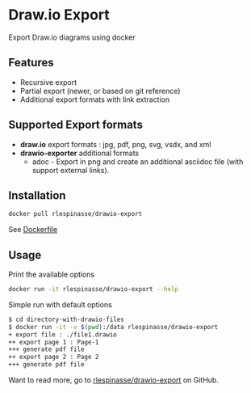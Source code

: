 # Draw.io Export

Export Draw.io diagrams using docker

## Features

* Recursive export
* Partial export (newer, or based on git reference)
* Additional export formats with link extraction

## Supported Export formats

* **draw.io** export formats : jpg, pdf, png, svg, vsdx, and xml
* **drawio-exporter** additional formats
  * adoc - Export in png and create an additional asciidoc file (with support external links).

## Installation

```bash
docker pull rlespinasse/drawio-export
```

See [Dockerfile][2]

## Usage

Print the available options

  ```bash
  docker run -it rlespinasse/drawio-export --help
  ```

Simple run with default options

  ```bash
  $ cd directory-with-drawio-files
  $ docker run -it -v $(pwd):/data rlespinasse/drawio-export
  + export file : ./file1.drawio
  ++ export page 1 : Page-1
  +++ generate pdf file
  ++ export page 2 : Page 2
  +++ generate pdf file
  ```

Want to read more, go to [rlespinasse/drawio-export][1] on GitHub.

[1]: https://github.com/rlespinasse/drawio-export
[2]: https://github.com/rlespinasse/drawio-export/blob/master/Dockerfile
